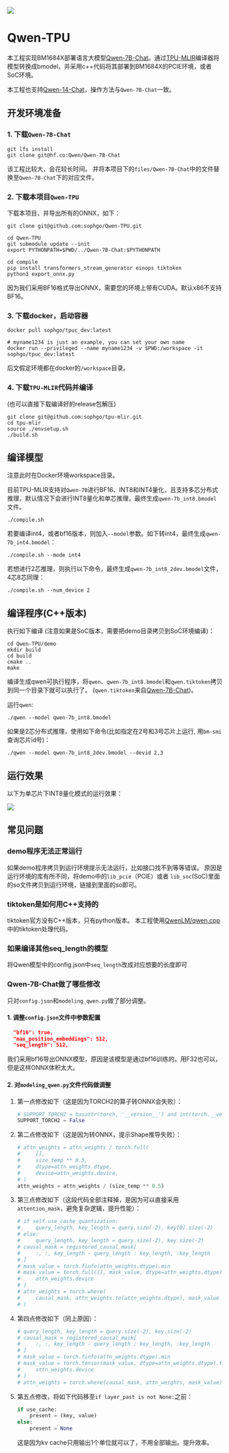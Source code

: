 ![](./assets/tpumlir.png)

# Qwen-TPU

本工程实现BM1684X部署语言大模型[Qwen-7B-Chat](https://huggingface.co/Qwen/Qwen-7B-Chat)。通过[TPU-MLIR](https://github.com/sophgo/tpu-mlir)编译器将模型转换成bmodel，并采用c++代码将其部署到BM1684X的PCIE环境，或者SoC环境。

本工程也支持[Qwen-14-Chat](https://huggingface.co/Qwen/Qwen-14B-Chat)，操作方法与`Qwen-7B-Chat`一致。


## 开发环境准备

### 1. 下载`Qwen-7B-Chat`

``` shell
git lfs install
git clone git@hf.co:Qwen/Qwen-7B-Chat
```

该工程比较大，会花较长时间。
并将本项目下的`files/Qwen-7B-Chat`中的文件替换至`Qwen-7B-Chat`下的对应文件。

### 2. 下载本项目`Qwen-TPU`

下载本项目，并导出所有的ONNX，如下：
``` shell
git clone git@github.com:sophgo/Qwen-TPU.git

cd Qwen-TPU
git submodule update --init
export PYTHONPATH=$PWD/../Qwen-7B-Chat:$PYTHONPATH

cd compile
pip install transformers_stream_generator einops tiktoken
python3 export_onnx.py
```

因为我们采用BF16格式导出ONNX，需要您的环境上带有CUDA。默认x86不支持BF16。

### 3. 下载docker，启动容器

``` shell
docker pull sophgo/tpuc_dev:latest

# myname1234 is just an example, you can set your own name
docker run --privileged --name myname1234 -v $PWD:/workspace -it sophgo/tpuc_dev:latest
```
后文假定环境都在docker的`/workspace`目录。

### 4. 下载`TPU-MLIR`代码并编译

(也可以直接下载编译好的release包解压)

``` shell
git clone git@github.com:sophgo/tpu-mlir.git
cd tpu-mlir
source ./envsetup.sh
./build.sh
```

## 编译模型

注意此时在Docker环境workspace目录。

目前TPU-MLIR支持对`Qwen-7B`进行BF16、INT8和INT4量化，且支持多芯分布式推理，默认情况下会进行INT8量化和单芯推理，最终生成`qwen-7b_int8.bmodel`文件。

```shell
./compile.sh
```

若要编译int4，或者bf16版本，则加入`--model`参数。如下转int4，最终生成`qwen-7b_int4.bmodel`：

```shell
./compile.sh --mode int4
```

若想进行2芯推理，则执行以下命令，最终生成`qwen-7b_int8_2dev.bmodel`文件，4芯8芯同理：

```shell
./compile.sh --num_device 2
```

## 编译程序(C++版本)

执行如下编译 (注意如果是SoC版本，需要把demo目录拷贝到SoC环境编译)：

```shell
cd Qwen-TPU/demo
mkdir build
cd build
cmake ..
make
```

编译生成qwen可执行程序，将`qwen`、`qwen-7b_int8.bmodel`和`qwen.tiktoken`拷贝到同一个目录下就可以执行了。
(`qwen.tiktoken`来自[Qwen-7B-Chat](https://huggingface.co/Qwen/Qwen-7B-Chat))。

运行`qwen`:
```shell
./qwen --model qwen-7b_int8.bmodel
```

如果是2芯分布式推理，使用如下命令(比如指定在2号和3号芯片上运行, 用`bm-smi`查询芯片id号)：
```shell
./qwen --model qwen-7b_int8_2dev.bmodel --devid 2,3
```

## 运行效果

以下为单芯片下INT8量化模式的运行效果：

![](./assets/qwen.jpg)

## 常见问题

### demo程序无法正常运行

如果demo程序拷贝到运行环境提示无法运行，比如接口找不到等等错误。
原因是运行环境的库有所不同，将demo中的`lib_pcie`（PCIE）或者 `lib_soc`(SoC)里面的so文件拷贝到运行环境，链接到里面的so即可。

### tiktoken是如何用C++支持的

tiktoken官方没有C++版本，只有python版本。
本工程使用[QwenLM/qwen.cpp](https://github.com/QwenLM/qwen.cpp)中的tiktoken处理代码。

### 如果编译其他seq_length的模型

将Qwen模型中的config.json中`seq_length`改成对应想要的长度即可

### Qwen-7B-Chat做了哪些修改

只对`config.json`和`modeling_qwen.py`做了部分调整。

#### 1. 调整`config.json`文件中参数配置

```json
  "bf16": true,
  "max_position_embeddings": 512,
  "seq_length": 512,
```

我们采用bf16导出ONNX模型，原因是该模型是通过bf16训练的。用F32也可以，但是这样ONNX体积太大。

#### 2. 对`modeling_qwen.py`文件代码做调整

1) 第一点修改如下（这是因为TORCH2的算子转ONNX会失败）：

    ``` python
    # SUPPORT_TORCH2 = hasattr(torch, '__version__') and int(torch.__version__.split(".")[0]) >= 2
    SUPPORT_TORCH2 = False
    ```

2) 第二点修改如下（这是因为转ONNX，提示Shape推导失败）：

    ```python
    # attn_weights = attn_weights / torch.full(
    #     [],
    #     size_temp ** 0.5,
    #     dtype=attn_weights.dtype,
    #     device=attn_weights.device,
    # )
    attn_weights = attn_weights / (size_temp ** 0.5)
    ```

3) 第三点修改如下（这段代码全部注释掉，是因为可以直接采用`attention_mask`，避免复杂逻辑，提升性能）：

    ```python
    # if self.use_cache_quantization:
    #     query_length, key_length = query.size(-2), key[0].size(-2)
    # else:
    #     query_length, key_length = query.size(-2), key.size(-2)
    # causal_mask = registered_causal_mask[
    #     :, :, key_length - query_length : key_length, :key_length
    # ]
    # mask_value = torch.finfo(attn_weights.dtype).min
    # mask_value = torch.full([], mask_value, dtype=attn_weights.dtype).to(
    #     attn_weights.device
    # )
    # attn_weights = torch.where(
    #     causal_mask, attn_weights.to(attn_weights.dtype), mask_value
    # )
    ```

4) 第四点修改如下（同上原因）：

    ``` python
    # query_length, key_length = query.size(-2), key.size(-2)
    # causal_mask = registered_causal_mask[
    #     :, :, key_length - query_length : key_length, :key_length
    # ]
    # mask_value = torch.finfo(attn_weights.dtype).min
    # mask_value = torch.tensor(mask_value, dtype=attn_weights.dtype).to(
    #     attn_weights.device
    # )
    # attn_weights = torch.where(causal_mask, attn_weights, mask_value)
    ```

5) 第五点修改，将如下代码移至`if layer_past is not None:`之前：

    ``` python
    if use_cache:
        present = (key, value)
    else:
        present = None
    ```

    这是因为kv cache只用输出1个单位就可以了，不用全部输出。提升效率。